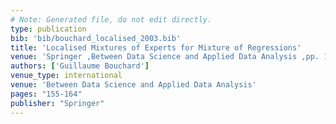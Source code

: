 ```yaml
---
# Note: Generated file, do not edit directly.
type: publication
bib: 'bib/bouchard_localised_2003.bib'
title: 'Localised Mixtures of Experts for Mixture of Regressions'
venue: 'Springer ,Between Data Science and Applied Data Analysis ,pp. 155-164'
authors: ['Guillaume Bouchard']
venue_type: international
venue: 'Between Data Science and Applied Data Analysis'
pages: "155-164"
publisher: "Springer"
---
```

